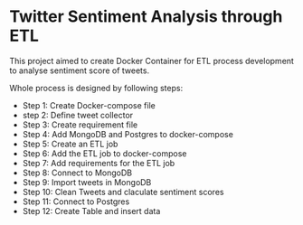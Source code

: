 # Twitter Sentiment Analysis through ETL
This project aimed to create Docker Container for ETL process development to analyse sentiment score of tweets. 

Whole process is designed by following steps:
  - Step 1: Create Docker-compose file
  - step 2: Define tweet collector
  - Step 3: Create requirement file
  - Step 4: Add MongoDB and Postgres to docker-compose
  - Step 5: Create an ETL job
  - Step 6: Add the ETL job to docker-compose
  - Step 7: Add requirements for the ETL job
  - Step 8: Connect to MongoDB
  - Step 9: Import tweets in MongoDB
  - Step 10: Clean Tweets and claculate sentiment scores
  - Step 11: Connect to Postgres
  - Step 12: Create Table and insert data
